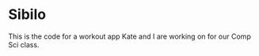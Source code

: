 Sibilo
======

This is the code for a workout app Kate and I are working on for our Comp Sci class.
